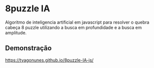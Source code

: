# 8puzzle IA
Algoritmo de inteligencia artificial em javascript para resolver o quebra cabeça 8 puzzle utilizando a busca em profundidade e a busca em amplitude.

## Demonstração
https://tyagonunes.github.io/8puzzle-IA-js/

